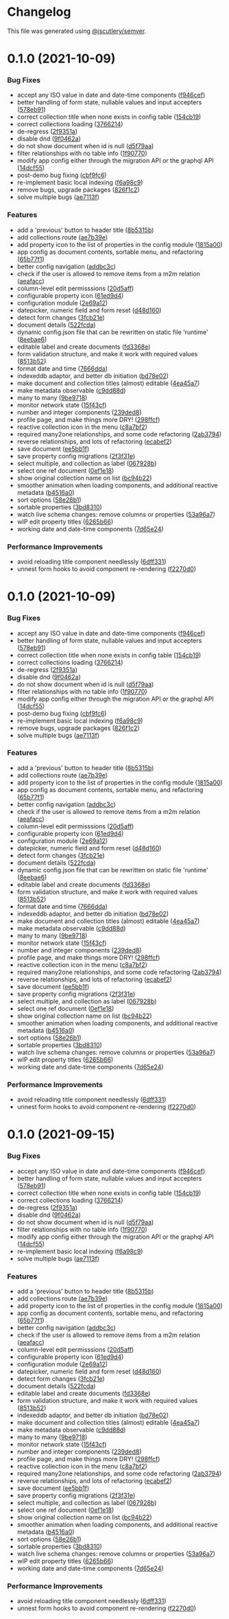 # Changelog

This file was generated using [@jscutlery/semver](https://github.com/jscutlery/semver).

# 0.1.0 (2021-10-09)


### Bug Fixes

* accept any ISO value in date and date-time components ([f946cef](https://github.com/platyplus/platydev/commit/f946cef9d886f6a5a7fa848da0ec7529e382349e))
* better handling of form state, nullable values and input accepters ([578eb91](https://github.com/platyplus/platydev/commit/578eb91f62517a350cbaf92119bacf7c8fcea504))
* correct collection title when none exists in config table ([154cb19](https://github.com/platyplus/platydev/commit/154cb19ac766eba111b883993efa744a8bac3033))
* correct collections loading ([3766214](https://github.com/platyplus/platydev/commit/3766214b38a75e225044a7589ab15960812a9816))
* de-regress ([2f9351a](https://github.com/platyplus/platydev/commit/2f9351a5ad544f1f837ca42bdb1696bbc5804a80))
* disable dnd ([9f0462a](https://github.com/platyplus/platydev/commit/9f0462a0c08370fb860768456997c16c16b05c68))
* do not show document when id is null ([d5f79aa](https://github.com/platyplus/platydev/commit/d5f79aa7871977e5bc395e9ac6b7618d08d49459))
* filter relationships with no table info ([1f90770](https://github.com/platyplus/platydev/commit/1f9077076e723d056d272b874a8a1317f5dce516))
* modify app config either through the migration API or the graphql API ([14dcf55](https://github.com/platyplus/platydev/commit/14dcf556fe8b4aa6e821bdd77d8ef732b8e2138c))
* post-demo bug fixing ([cbf9fc6](https://github.com/platyplus/platydev/commit/cbf9fc662a541831a6fc3a682015b5de3e7f5011))
* re-implement basic local indexing ([f6a98c9](https://github.com/platyplus/platydev/commit/f6a98c9e04472fb7293839e18b87745068012840))
* remove bugs, upgrade packages ([826f1c2](https://github.com/platyplus/platydev/commit/826f1c2c2147ed1b436e9f58b36d1fc4346d7f91))
* solve multiple bugs ([ae7113f](https://github.com/platyplus/platydev/commit/ae7113fb3c02ebc31df2b827320478ffc4128e92))


### Features

* add a 'previous' button to header title ([8b5315b](https://github.com/platyplus/platydev/commit/8b5315b36a418716fe8f264934f1f729c2b34685))
* add collections route ([ae7b39e](https://github.com/platyplus/platydev/commit/ae7b39e312983061df60069f7e01e84f5627890c))
* add property icon to the list of properties in the config module ([1815a00](https://github.com/platyplus/platydev/commit/1815a0079a511b1b40f0fede82317f4466032921))
* app config as document contents, sortable menu, and refactoring ([65b77f1](https://github.com/platyplus/platydev/commit/65b77f1db86f93df601f8d31d014124dc104833c))
* better config navigation ([addbc3c](https://github.com/platyplus/platydev/commit/addbc3c053e9b324ca738ba36db09c51f2476d53))
* check if the user is allowed to remove items from a m2m relation ([aeafacc](https://github.com/platyplus/platydev/commit/aeafaccb3ea30ddeff6f6e3a8d359465ab2ee33a))
* column-level edit permisssions ([20d5aff](https://github.com/platyplus/platydev/commit/20d5aff7c5a8eb39a249833e9207941aa7572660))
* configurable property icon ([61ed9d4](https://github.com/platyplus/platydev/commit/61ed9d4f22f6b7cc032787a42f34aec01a5365e7))
* configuration module ([2e69a12](https://github.com/platyplus/platydev/commit/2e69a12f05ae1d92749539f2d97a37f237218e96))
* datepicker, numeric field and form reset ([d48d160](https://github.com/platyplus/platydev/commit/d48d16020de1684674fc767c7c7f348a35022ec8))
* detect form changes ([3fcb21e](https://github.com/platyplus/platydev/commit/3fcb21eb70795913ff4d357cda75e7a6cb5118aa))
* document details ([522fcda](https://github.com/platyplus/platydev/commit/522fcdaf7c48a9da6b37c4239a57b23ea82dfe22))
* dynamic config.json file that can be rewritten on static file 'runtime' ([8eebae6](https://github.com/platyplus/platydev/commit/8eebae64d4039e6a05503abb58b03c11dfaaf9b6))
* editable label and create documents ([fd3368e](https://github.com/platyplus/platydev/commit/fd3368e74e7e4228b94209a9bb1583ff85c0914f))
* form validation structure, and make it work with required values ([8513b52](https://github.com/platyplus/platydev/commit/8513b5233d2990e54aced08538d6b8ab30a1bcc6))
* format date and time ([7666dda](https://github.com/platyplus/platydev/commit/7666dda863a029cb613b0560b8a8020e30d576b4))
* indexeddb adaptor, and better db initiation ([bd78e02](https://github.com/platyplus/platydev/commit/bd78e02bcaa4ff533080409e3e84b7ba96089f9c))
* make document and collection titles (almost) editable ([4ea45a7](https://github.com/platyplus/platydev/commit/4ea45a7b62d24ff3b4e29769c17fde040cc161bb))
* make metadata observable ([c9dd88d](https://github.com/platyplus/platydev/commit/c9dd88d9a31d741116378ce3db551c1b0fb02592))
* many to many ([9be9718](https://github.com/platyplus/platydev/commit/9be971873f36d4e142a6f19eed8a889391dc68ae))
* monitor network state ([15f43cf](https://github.com/platyplus/platydev/commit/15f43cf36985ed0968bf851bbfde070e9015f591))
* number and integer components ([239ded8](https://github.com/platyplus/platydev/commit/239ded82941e4e9cac0b8ba1275a662456adf753))
* profile page, and make things more DRY! ([298ffcf](https://github.com/platyplus/platydev/commit/298ffcf5dafb2f3717761feee0a420e9004e9be9))
* reactive collection icon in the menu ([c8a7bf2](https://github.com/platyplus/platydev/commit/c8a7bf25407032c6f9c02b67ced6c457cb00477b))
* required many2one relationships, and some code refactoring ([2ab3794](https://github.com/platyplus/platydev/commit/2ab379423d9a5c34e06b7fa468723b19520a5e3e))
* reverse relationships, and lots of refactoring ([ecabef2](https://github.com/platyplus/platydev/commit/ecabef2080edac98a193e74e696c08fa169e6e11))
* save document ([ee5bb1f](https://github.com/platyplus/platydev/commit/ee5bb1feb3dd3a14b961bd02630210d499e4ab13))
* save property config migrations ([2f3f31e](https://github.com/platyplus/platydev/commit/2f3f31ede8bdad1d473613cac04adfe950c5e450))
* select multiple, and collection as label ([067928b](https://github.com/platyplus/platydev/commit/067928bfc777480fd71d044c40ba347bf818781e))
* select one ref document ([0ef1e18](https://github.com/platyplus/platydev/commit/0ef1e1868e361cdcf384cd58c985ac414550eacf))
* show original collection name on list ([bc94b22](https://github.com/platyplus/platydev/commit/bc94b2254f2e798e49f07aacbc5633cf81f39dd3))
* smoother animation when loading components, and additional reactive metadata ([b4516a0](https://github.com/platyplus/platydev/commit/b4516a081b3885676e77626c1114e01d43958e2e))
* sort options ([58e26b1](https://github.com/platyplus/platydev/commit/58e26b1497a9f633ffc98bc79de7ab01b576be3f))
* sortable properties ([3bd8310](https://github.com/platyplus/platydev/commit/3bd831068b0db08efdfe26b9e949bb4a0b3f0a0d))
* watch live schema changes: remove columns or properties ([53a96a7](https://github.com/platyplus/platydev/commit/53a96a7e24afd275033881dcf6c9a746996357f6))
* wIP edit property titles ([6265b66](https://github.com/platyplus/platydev/commit/6265b66f4d4016884b52f3647b61bdfeef112415))
* working date and date-time components ([7d65e24](https://github.com/platyplus/platydev/commit/7d65e24c48deb51aca1a963a7ae703e459172bca))


### Performance Improvements

* avoid reloading title component needlessly ([6dff331](https://github.com/platyplus/platydev/commit/6dff331a57a526e8d2bf7db059fa183855aa4d88))
* unnest form hooks to avoid component re-rendering ([f2270d0](https://github.com/platyplus/platydev/commit/f2270d071e26a2dd62243990f0d8291f7bcf19f1))



# 0.1.0 (2021-10-09)


### Bug Fixes

* accept any ISO value in date and date-time components ([f946cef](https://github.com/platyplus/platydev/commit/f946cef9d886f6a5a7fa848da0ec7529e382349e))
* better handling of form state, nullable values and input accepters ([578eb91](https://github.com/platyplus/platydev/commit/578eb91f62517a350cbaf92119bacf7c8fcea504))
* correct collection title when none exists in config table ([154cb19](https://github.com/platyplus/platydev/commit/154cb19ac766eba111b883993efa744a8bac3033))
* correct collections loading ([3766214](https://github.com/platyplus/platydev/commit/3766214b38a75e225044a7589ab15960812a9816))
* de-regress ([2f9351a](https://github.com/platyplus/platydev/commit/2f9351a5ad544f1f837ca42bdb1696bbc5804a80))
* disable dnd ([9f0462a](https://github.com/platyplus/platydev/commit/9f0462a0c08370fb860768456997c16c16b05c68))
* do not show document when id is null ([d5f79aa](https://github.com/platyplus/platydev/commit/d5f79aa7871977e5bc395e9ac6b7618d08d49459))
* filter relationships with no table info ([1f90770](https://github.com/platyplus/platydev/commit/1f9077076e723d056d272b874a8a1317f5dce516))
* modify app config either through the migration API or the graphql API ([14dcf55](https://github.com/platyplus/platydev/commit/14dcf556fe8b4aa6e821bdd77d8ef732b8e2138c))
* post-demo bug fixing ([cbf9fc6](https://github.com/platyplus/platydev/commit/cbf9fc662a541831a6fc3a682015b5de3e7f5011))
* re-implement basic local indexing ([f6a98c9](https://github.com/platyplus/platydev/commit/f6a98c9e04472fb7293839e18b87745068012840))
* remove bugs, upgrade packages ([826f1c2](https://github.com/platyplus/platydev/commit/826f1c2c2147ed1b436e9f58b36d1fc4346d7f91))
* solve multiple bugs ([ae7113f](https://github.com/platyplus/platydev/commit/ae7113fb3c02ebc31df2b827320478ffc4128e92))


### Features

* add a 'previous' button to header title ([8b5315b](https://github.com/platyplus/platydev/commit/8b5315b36a418716fe8f264934f1f729c2b34685))
* add collections route ([ae7b39e](https://github.com/platyplus/platydev/commit/ae7b39e312983061df60069f7e01e84f5627890c))
* add property icon to the list of properties in the config module ([1815a00](https://github.com/platyplus/platydev/commit/1815a0079a511b1b40f0fede82317f4466032921))
* app config as document contents, sortable menu, and refactoring ([65b77f1](https://github.com/platyplus/platydev/commit/65b77f1db86f93df601f8d31d014124dc104833c))
* better config navigation ([addbc3c](https://github.com/platyplus/platydev/commit/addbc3c053e9b324ca738ba36db09c51f2476d53))
* check if the user is allowed to remove items from a m2m relation ([aeafacc](https://github.com/platyplus/platydev/commit/aeafaccb3ea30ddeff6f6e3a8d359465ab2ee33a))
* column-level edit permisssions ([20d5aff](https://github.com/platyplus/platydev/commit/20d5aff7c5a8eb39a249833e9207941aa7572660))
* configurable property icon ([61ed9d4](https://github.com/platyplus/platydev/commit/61ed9d4f22f6b7cc032787a42f34aec01a5365e7))
* configuration module ([2e69a12](https://github.com/platyplus/platydev/commit/2e69a12f05ae1d92749539f2d97a37f237218e96))
* datepicker, numeric field and form reset ([d48d160](https://github.com/platyplus/platydev/commit/d48d16020de1684674fc767c7c7f348a35022ec8))
* detect form changes ([3fcb21e](https://github.com/platyplus/platydev/commit/3fcb21eb70795913ff4d357cda75e7a6cb5118aa))
* document details ([522fcda](https://github.com/platyplus/platydev/commit/522fcdaf7c48a9da6b37c4239a57b23ea82dfe22))
* dynamic config.json file that can be rewritten on static file 'runtime' ([8eebae6](https://github.com/platyplus/platydev/commit/8eebae64d4039e6a05503abb58b03c11dfaaf9b6))
* editable label and create documents ([fd3368e](https://github.com/platyplus/platydev/commit/fd3368e74e7e4228b94209a9bb1583ff85c0914f))
* form validation structure, and make it work with required values ([8513b52](https://github.com/platyplus/platydev/commit/8513b5233d2990e54aced08538d6b8ab30a1bcc6))
* format date and time ([7666dda](https://github.com/platyplus/platydev/commit/7666dda863a029cb613b0560b8a8020e30d576b4))
* indexeddb adaptor, and better db initiation ([bd78e02](https://github.com/platyplus/platydev/commit/bd78e02bcaa4ff533080409e3e84b7ba96089f9c))
* make document and collection titles (almost) editable ([4ea45a7](https://github.com/platyplus/platydev/commit/4ea45a7b62d24ff3b4e29769c17fde040cc161bb))
* make metadata observable ([c9dd88d](https://github.com/platyplus/platydev/commit/c9dd88d9a31d741116378ce3db551c1b0fb02592))
* many to many ([9be9718](https://github.com/platyplus/platydev/commit/9be971873f36d4e142a6f19eed8a889391dc68ae))
* monitor network state ([15f43cf](https://github.com/platyplus/platydev/commit/15f43cf36985ed0968bf851bbfde070e9015f591))
* number and integer components ([239ded8](https://github.com/platyplus/platydev/commit/239ded82941e4e9cac0b8ba1275a662456adf753))
* profile page, and make things more DRY! ([298ffcf](https://github.com/platyplus/platydev/commit/298ffcf5dafb2f3717761feee0a420e9004e9be9))
* reactive collection icon in the menu ([c8a7bf2](https://github.com/platyplus/platydev/commit/c8a7bf25407032c6f9c02b67ced6c457cb00477b))
* required many2one relationships, and some code refactoring ([2ab3794](https://github.com/platyplus/platydev/commit/2ab379423d9a5c34e06b7fa468723b19520a5e3e))
* reverse relationships, and lots of refactoring ([ecabef2](https://github.com/platyplus/platydev/commit/ecabef2080edac98a193e74e696c08fa169e6e11))
* save document ([ee5bb1f](https://github.com/platyplus/platydev/commit/ee5bb1feb3dd3a14b961bd02630210d499e4ab13))
* save property config migrations ([2f3f31e](https://github.com/platyplus/platydev/commit/2f3f31ede8bdad1d473613cac04adfe950c5e450))
* select multiple, and collection as label ([067928b](https://github.com/platyplus/platydev/commit/067928bfc777480fd71d044c40ba347bf818781e))
* select one ref document ([0ef1e18](https://github.com/platyplus/platydev/commit/0ef1e1868e361cdcf384cd58c985ac414550eacf))
* show original collection name on list ([bc94b22](https://github.com/platyplus/platydev/commit/bc94b2254f2e798e49f07aacbc5633cf81f39dd3))
* smoother animation when loading components, and additional reactive metadata ([b4516a0](https://github.com/platyplus/platydev/commit/b4516a081b3885676e77626c1114e01d43958e2e))
* sort options ([58e26b1](https://github.com/platyplus/platydev/commit/58e26b1497a9f633ffc98bc79de7ab01b576be3f))
* sortable properties ([3bd8310](https://github.com/platyplus/platydev/commit/3bd831068b0db08efdfe26b9e949bb4a0b3f0a0d))
* watch live schema changes: remove columns or properties ([53a96a7](https://github.com/platyplus/platydev/commit/53a96a7e24afd275033881dcf6c9a746996357f6))
* wIP edit property titles ([6265b66](https://github.com/platyplus/platydev/commit/6265b66f4d4016884b52f3647b61bdfeef112415))
* working date and date-time components ([7d65e24](https://github.com/platyplus/platydev/commit/7d65e24c48deb51aca1a963a7ae703e459172bca))


### Performance Improvements

* avoid reloading title component needlessly ([6dff331](https://github.com/platyplus/platydev/commit/6dff331a57a526e8d2bf7db059fa183855aa4d88))
* unnest form hooks to avoid component re-rendering ([f2270d0](https://github.com/platyplus/platydev/commit/f2270d071e26a2dd62243990f0d8291f7bcf19f1))



# 0.1.0 (2021-09-15)


### Bug Fixes

* accept any ISO value in date and date-time components ([f946cef](https://github.com/platyplus/platydev/commit/f946cef9d886f6a5a7fa848da0ec7529e382349e))
* better handling of form state, nullable values and input accepters ([578eb91](https://github.com/platyplus/platydev/commit/578eb91f62517a350cbaf92119bacf7c8fcea504))
* correct collection title when none exists in config table ([154cb19](https://github.com/platyplus/platydev/commit/154cb19ac766eba111b883993efa744a8bac3033))
* correct collections loading ([3766214](https://github.com/platyplus/platydev/commit/3766214b38a75e225044a7589ab15960812a9816))
* de-regress ([2f9351a](https://github.com/platyplus/platydev/commit/2f9351a5ad544f1f837ca42bdb1696bbc5804a80))
* disable dnd ([9f0462a](https://github.com/platyplus/platydev/commit/9f0462a0c08370fb860768456997c16c16b05c68))
* do not show document when id is null ([d5f79aa](https://github.com/platyplus/platydev/commit/d5f79aa7871977e5bc395e9ac6b7618d08d49459))
* filter relationships with no table info ([1f90770](https://github.com/platyplus/platydev/commit/1f9077076e723d056d272b874a8a1317f5dce516))
* modify app config either through the migration API or the graphql API ([14dcf55](https://github.com/platyplus/platydev/commit/14dcf556fe8b4aa6e821bdd77d8ef732b8e2138c))
* re-implement basic local indexing ([f6a98c9](https://github.com/platyplus/platydev/commit/f6a98c9e04472fb7293839e18b87745068012840))
* solve multiple bugs ([ae7113f](https://github.com/platyplus/platydev/commit/ae7113fb3c02ebc31df2b827320478ffc4128e92))


### Features

* add a 'previous' button to header title ([8b5315b](https://github.com/platyplus/platydev/commit/8b5315b36a418716fe8f264934f1f729c2b34685))
* add collections route ([ae7b39e](https://github.com/platyplus/platydev/commit/ae7b39e312983061df60069f7e01e84f5627890c))
* add property icon to the list of properties in the config module ([1815a00](https://github.com/platyplus/platydev/commit/1815a0079a511b1b40f0fede82317f4466032921))
* app config as document contents, sortable menu, and refactoring ([65b77f1](https://github.com/platyplus/platydev/commit/65b77f1db86f93df601f8d31d014124dc104833c))
* better config navigation ([addbc3c](https://github.com/platyplus/platydev/commit/addbc3c053e9b324ca738ba36db09c51f2476d53))
* check if the user is allowed to remove items from a m2m relation ([aeafacc](https://github.com/platyplus/platydev/commit/aeafaccb3ea30ddeff6f6e3a8d359465ab2ee33a))
* column-level edit permisssions ([20d5aff](https://github.com/platyplus/platydev/commit/20d5aff7c5a8eb39a249833e9207941aa7572660))
* configurable property icon ([61ed9d4](https://github.com/platyplus/platydev/commit/61ed9d4f22f6b7cc032787a42f34aec01a5365e7))
* configuration module ([2e69a12](https://github.com/platyplus/platydev/commit/2e69a12f05ae1d92749539f2d97a37f237218e96))
* datepicker, numeric field and form reset ([d48d160](https://github.com/platyplus/platydev/commit/d48d16020de1684674fc767c7c7f348a35022ec8))
* detect form changes ([3fcb21e](https://github.com/platyplus/platydev/commit/3fcb21eb70795913ff4d357cda75e7a6cb5118aa))
* document details ([522fcda](https://github.com/platyplus/platydev/commit/522fcdaf7c48a9da6b37c4239a57b23ea82dfe22))
* editable label and create documents ([fd3368e](https://github.com/platyplus/platydev/commit/fd3368e74e7e4228b94209a9bb1583ff85c0914f))
* form validation structure, and make it work with required values ([8513b52](https://github.com/platyplus/platydev/commit/8513b5233d2990e54aced08538d6b8ab30a1bcc6))
* indexeddb adaptor, and better db initiation ([bd78e02](https://github.com/platyplus/platydev/commit/bd78e02bcaa4ff533080409e3e84b7ba96089f9c))
* make document and collection titles (almost) editable ([4ea45a7](https://github.com/platyplus/platydev/commit/4ea45a7b62d24ff3b4e29769c17fde040cc161bb))
* make metadata observable ([c9dd88d](https://github.com/platyplus/platydev/commit/c9dd88d9a31d741116378ce3db551c1b0fb02592))
* many to many ([9be9718](https://github.com/platyplus/platydev/commit/9be971873f36d4e142a6f19eed8a889391dc68ae))
* monitor network state ([15f43cf](https://github.com/platyplus/platydev/commit/15f43cf36985ed0968bf851bbfde070e9015f591))
* number and integer components ([239ded8](https://github.com/platyplus/platydev/commit/239ded82941e4e9cac0b8ba1275a662456adf753))
* profile page, and make things more DRY! ([298ffcf](https://github.com/platyplus/platydev/commit/298ffcf5dafb2f3717761feee0a420e9004e9be9))
* reactive collection icon in the menu ([c8a7bf2](https://github.com/platyplus/platydev/commit/c8a7bf25407032c6f9c02b67ced6c457cb00477b))
* required many2one relationships, and some code refactoring ([2ab3794](https://github.com/platyplus/platydev/commit/2ab379423d9a5c34e06b7fa468723b19520a5e3e))
* reverse relationships, and lots of refactoring ([ecabef2](https://github.com/platyplus/platydev/commit/ecabef2080edac98a193e74e696c08fa169e6e11))
* save document ([ee5bb1f](https://github.com/platyplus/platydev/commit/ee5bb1feb3dd3a14b961bd02630210d499e4ab13))
* save property config migrations ([2f3f31e](https://github.com/platyplus/platydev/commit/2f3f31ede8bdad1d473613cac04adfe950c5e450))
* select multiple, and collection as label ([067928b](https://github.com/platyplus/platydev/commit/067928bfc777480fd71d044c40ba347bf818781e))
* select one ref document ([0ef1e18](https://github.com/platyplus/platydev/commit/0ef1e1868e361cdcf384cd58c985ac414550eacf))
* show original collection name on list ([bc94b22](https://github.com/platyplus/platydev/commit/bc94b2254f2e798e49f07aacbc5633cf81f39dd3))
* smoother animation when loading components, and additional reactive metadata ([b4516a0](https://github.com/platyplus/platydev/commit/b4516a081b3885676e77626c1114e01d43958e2e))
* sort options ([58e26b1](https://github.com/platyplus/platydev/commit/58e26b1497a9f633ffc98bc79de7ab01b576be3f))
* sortable properties ([3bd8310](https://github.com/platyplus/platydev/commit/3bd831068b0db08efdfe26b9e949bb4a0b3f0a0d))
* watch live schema changes: remove columns or properties ([53a96a7](https://github.com/platyplus/platydev/commit/53a96a7e24afd275033881dcf6c9a746996357f6))
* wIP edit property titles ([6265b66](https://github.com/platyplus/platydev/commit/6265b66f4d4016884b52f3647b61bdfeef112415))
* working date and date-time components ([7d65e24](https://github.com/platyplus/platydev/commit/7d65e24c48deb51aca1a963a7ae703e459172bca))


### Performance Improvements

* avoid reloading title component needlessly ([6dff331](https://github.com/platyplus/platydev/commit/6dff331a57a526e8d2bf7db059fa183855aa4d88))
* unnest form hooks to avoid component re-rendering ([f2270d0](https://github.com/platyplus/platydev/commit/f2270d071e26a2dd62243990f0d8291f7bcf19f1))
